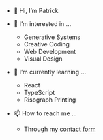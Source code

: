 - 👋 Hi, I’m Patrick
- 👀 I’m interested in ...
  + Generative Systems
  + Creative Coding
  + Web Development
  + Visual Design
  
- 🌱 I’m currently learning ...
  + React
  + TypeScript
  + Risograph Printing

- 📫 How to reach me ...
  + Through my [contact form](https://patricksteppan.com/contact/)
